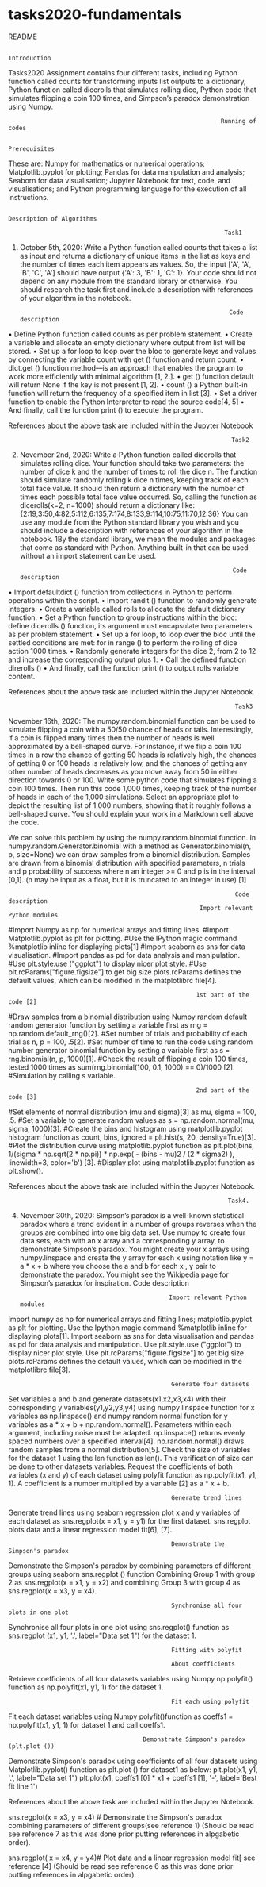 # tasks2020-fundamentals
README
                                                               
                                                               Introduction
                                                                  
Tasks2020 Assignment contains four different tasks, including Python function called counts for transforming inputs list outputs to a dictionary, Python function called dicerolls that simulates rolling dice, Python code that simulates flipping a coin 100 times, and  Simpson’s paradox demonstration using Numpy.

                                                                Running of codes

                                                                Prerequisites
These are:
Numpy for mathematics or numerical operations;
Matplotlib.pyplot for plotting;
Pandas for data manipulation and analysis; 
Seaborn for data visualisation;
Jupyter Notebook for text, code, and visualisations; and
Python programming language for the execution of all instructions.

                                                                 Description of Algorithms

                                                                 Task1
                                                                    
1. October 5th, 2020: Write a Python function called counts that takes a list as input and returns a dictionary of unique items in the list as keys and the number of times each item appears as values. So, the input ['A', 'A', 'B', 'C', 'A'] should have output {'A': 3, 'B': 1, 'C': 1}. 
Your code should not depend on any module from the standard library or otherwise. You should research the task first and include a description with references of your algorithm in the notebook.

                                                                  Code description
                                                                
•	Define Python function called counts as per problem statement.
•	Create a variable and allocate an empty dictionary where output from list will be stored. 
•	Set up a for loop to loop over the bloc to generate keys and values by connecting the variable count with get () function and return count.
•	dict.get () function method—is an approach that enables the program to work more efficiently with minimal algorithm [1, 2.].
•	get () function default will return None if the key is not present [1, 2].
•	count () a Python built-in function will return the frequency of a specified item in list [3].
•	Set a driver function to enable the Python Interpreter to read the source code[4, 5]
•	And finally, call the function print () to execute the program.

References about the above task are included within the Jupyter Notebook


                                                                   Task2
                                                                
2. November 2nd, 2020: Write a Python function called dicerolls that simulates rolling dice. Your function should take two parameters: the number of dice k and the number of times to roll the dice n. The function should simulate randomly rolling k dice n times, keeping track of each total face value. It should then return a dictionary with the number of times each possible total face value occurred. So, calling the function as dicerolls(k=2, n=1000) should return a dictionary like: {2:19,3:50,4:82,5:112,6:135,7:174,8:133,9:114,10:75,11:70,12:36} You can use any module from the Python standard library you wish and you should include a description with references of your algorithm in the notebook. 1By the standard library, we mean the modules and packages that come as standard with Python. Anything built-in that can be used without an import statement can be used.

                                                                   Code description

•	Import defaultdict () function from collections in Python to perform operations within the script.
•	Import randit () function to randomly generate integers.
•	Create a variable called rolls to allocate the default dictionary function.
•	Set a Python function to group instructions within the bloc:            define dicerolls () function, its argument must encapsulate two       parameters as per problem statement.
•	Set up a for loop, to loop over the bloc until the settled conditions are met: for in range () to perform the rolling of dice action 1000 times.
•	Randomly generate integers for the dice 2, from 2 to 12 and increase the corresponding output plus 1.
•	Call the defined function direrolls () 
•	And finally, call the function print () to output rolls variable content.

References about the above task are included within the Jupyter Notebook.

                                                                    Task3

November 16th, 2020: The numpy.random.binomial function can be used to simulate flipping a coin with a 50/50 chance of heads or tails. Interestingly, if a coin is flipped many times then the number of heads is well approximated by a bell-shaped curve. For instance, if we flip a coin 100 times in a row the chance of getting 50 heads is relatively high, the chances of getting 0 or 100 heads is relatively low, and the chances of getting any other number of heads decreases as you move away from 50 in either direction towards 0 or 100. Write some python code that simulates flipping a coin 100 times. Then run this code 1,000 times, keeping track of the number of heads in each of the 1,000 simulations. Select an appropriate plot to depict the resulting list of 1,000 numbers, showing that it roughly follows a bell-shaped curve. You should explain your work in a Markdown cell above the code.


We can solve this problem by using the numpy.random.binomial function. In numpy.random.Generator.binomial with a method as Generator.binomial(n, p, size=None) we can draw samples from a binomial distribution. Samples are drawn from a binomial distribution with specified parameters, n trials and p probability of success where n an integer >= 0 and p is in the interval [0,1]. (n may be input as a float, but it is truncated to an integer in use) [1]

                                                                    Code description
                                                          Import relevant Python modules
#Import Numpy as np for numerical arrays and fitting lines.
#Import Matplotlib.pyplot as plt for plotting.
#Use the IPython magic command %matplotlib inline for displaying plots[1]
#Import seaborn as sns for data visualisation.
#Import pandas as pd for data analysis and manipulation.
#Use plt.style.use ("ggplot") to display nicer plot style.
#Use plt.rcParams["figure.figsize"] to get big size plots.rcParams defines the default values, which can be modified in the matplotlibrc file[4].

                                                         1st part of the code [2]

#Draw samples from a binomial distribution using Numpy random default random generator function by setting a variable first as rng = np.random.default_rng()[2].
#Set number of trials and probability of each trial as n, p = 100, .5[2].
#Set number of time to run the code using random number generator binomial function by setting a variable first as s = rng.binomial(n, p, 1000)[1].
#Check the result of flipping a coin 100 times, tested 1000 times as sum(rng.binomial(100, 0.1, 1000) == 0)/1000 [2].
#Simulation by calling s variable.

                                                         2nd part of the code [3]

#Set elements of normal distribution (mu and sigma)[3] as mu, sigma = 100, .5.
#Set a variable to generate random values as s = np.random.normal(mu, sigma, 1000)[3].
#Create the bins and histogram using matplotlib.pyplot histogram function as count, bins, ignored = plt.hist(s, 20, density=True)[3].
#Plot the distribution curve using matplotlib.pyplot function as plt.plot(bins, 1/(sigma * np.sqrt(2 * np.pi)) * np.exp( - (bins - mu)2 / (2 * sigma2) ), linewidth=3, color='b') [3].
#Display plot using matplotlib.pyplot function as plt.show().

References about the above task are included within the Jupyter Notebook.

                                                                  Task4.
4.	November 30th, 2020: Simpson’s paradox is a well-known statistical paradox where a trend evident in a number of groups reverses when the groups are combined into one big data set. Use numpy to create four data sets, each with an x array and a corresponding y array, to demonstrate Simpson’s paradox. You might create your x arrays using numpy.linspace and create the y array for each x using notation like y = a * x + b where you choose the a and b for each x , y pair to demonstrate the paradox. You might see the Wikipedia page for Simpson’s paradox for inspiration.
                                                            Code description

                                                  Import relevant Python modules
Import numpy as np for numerical arrays and fitting lines; matplotlib.pyplot as plt for plotting. Use the Ipython magic command %matplotlib inline for displaying plots[1]. Import seaborn as sns for data visualisation and pandas as pd for data analysis and  manipulation. Use plt.style.use ("ggplot") to display nicer plot style. Use plt.rcParams["figure.figsize"] to get big size plots.rcParams defines the default values, which can be modified in the matplotlibrc file[3]. 

                                                  Generate four datasets
Set variables a and b and generate datasets(x1,x2,x3,x4) with their corresponding y variables(y1,y2,y3,y4) using numpy linspace function for x variables as np.linspace() and numpy random normal function for y variables as a * x + b + np.random.normal(). Parameters within each argument, including noise must be adapted. np.linspace() returns evenly spaced numbers over a specified interval[4]. np.random.normal() draws random samples from a normal distribution[5]. Check the size of variables for the dataset 1 using the len function as len(). This verification of size can be done to other datasets variables. Request the coefficients of both variables (x and y) of each dataset using polyfit function as np.polyfit(x1, y1, 1). A coefficient is a number multiplied by a variable [2] as a * x + b.

                                                  Generate trend lines
Generate trend lines using seaborn regression plot x and y variables of each dataset as sns.regplot(x = x1, y = y1) for the first dataset. sns.regplot plots data and a linear regression model fit[6], [7].

                                                  Demonstrate the Simpson's paradox
Demonstrate the Simpson's paradox by combining parameters of different groups using seaborn sns.regplot () function Combining Group 1 with group 2 as sns.regplot(x = x1, y = x2) and combining Group 3 with group 4 as sns.regplot(x = x3, y = x4).

                                                  Synchronise all four plots in one plot
Synchronise all four plots in one plot using sns.regplot() function as sns.regplot (x1, y1, '.', label="Data set 1") for the dataset 1.

                                                  Fitting with polyfit

                                                  About coefficients
Retrieve coefficients of all four datasets variables using Numpy np.polyfit() function as np.polyfit(x1, y1, 1) for the dataset 1.

                                                  Fit each using polyfit
Fit each dataset variables using Numpy polyfit()function as coeffs1 = np.polyfit(x1, y1, 1) for dataset 1 and call coeffs1.

                                          Demonstrate Simpson's paradox (plt.plot ())
Demonstrate Simpson's paradox using coefficients of all four datasets using Matplotlib.pyplot() function as plt.plot () for dataset1 as below:
plt.plot(x1, y1, '.', label="Data set 1") plt.plot(x1, coeffs1 [0] * x1 + coeffs1 [1], '-', label='Best fit line 1')


References about the above task are included within the Jupyter Notebook.

sns.regplot(x = x3, y = x4) # Demonstrate the Simpson's paradox combining parameters of different groups(see reference 1)
(Should be read see reference 7 as this was done prior putting references in alpgabetic order).

sns.regplot( x = x4, y = y4)# Plot data and a linear regression model fit[ see reference [4]
(Should be read see reference 6 as this was done prior putting references in alpgabetic order).
